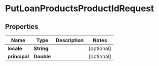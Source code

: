 # PutLoanProductsProductIdRequest

## Properties
Name | Type | Description | Notes
------------ | ------------- | ------------- | -------------
**locale** | **String** |  |  [optional]
**principal** | **Double** |  |  [optional]
